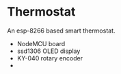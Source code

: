 Thermostat
=========
An esp-8266 based smart thermostat.

- NodeMCU board
- ssd1306 OLED display
- KY-040 rotary encoder
-
